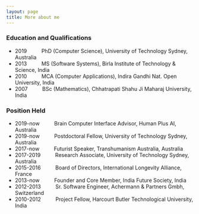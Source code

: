 ```yaml
---
layout: page
title: More about me
---
```


### Education and Qualifications

<ul>
<li>2019 &nbsp;&nbsp;&nbsp;&nbsp;&nbsp;&nbsp;&nbsp;&nbsp; PhD (Computer Science), University of Technology Sydney, Australia</li>
<li>2013 &nbsp;&nbsp;&nbsp;&nbsp;&nbsp;&nbsp;&nbsp;&nbsp; MS (Software Systems), Birla Institute of Technology & Science, India</li>
<li>2010 &nbsp;&nbsp;&nbsp;&nbsp;&nbsp;&nbsp;&nbsp;&nbsp; MCA (Computer Applications), Indira Gandhi Nat. Open University, India</li>
<li>2007 &nbsp;&nbsp;&nbsp;&nbsp;&nbsp;&nbsp;&nbsp;&nbsp; BSc (Mathematics), Chhatrapati Shahu Ji Maharaj University, India</li>
</ul>


### Position Held

<ul>
<li>2019-now  &nbsp;&nbsp;&nbsp;&nbsp;&nbsp;&nbsp;&nbsp;&nbsp; Brain Computer Interface Advisor, Human Plus AI, Australia</li>
<li>2019-now  &nbsp;&nbsp;&nbsp;&nbsp;&nbsp;&nbsp;&nbsp;&nbsp; Postdoctoral Fellow, University of Technology Sydney, Australia </li>
<li>2017-now  &nbsp;&nbsp;&nbsp;&nbsp;&nbsp;&nbsp;&nbsp;&nbsp; Futurist Speaker, Transhumanism Australia, Australia</li>
<li>2017-2019 &nbsp;&nbsp;&nbsp;&nbsp;&nbsp;&nbsp;&nbsp;&nbsp; Research Associate, University of Technology Sydney, Australia</li>
<li>2015-2016 &nbsp;&nbsp;&nbsp;&nbsp;&nbsp;&nbsp;&nbsp;&nbsp; Board of Directors, International Longevity Alliance, France</li>
<li>2013-now  &nbsp;&nbsp;&nbsp;&nbsp;&nbsp;&nbsp;&nbsp;&nbsp; Founder and Core Member, India Future Society, India</li>
<li>2012-2013 &nbsp;&nbsp;&nbsp;&nbsp;&nbsp;&nbsp;&nbsp;&nbsp; Sr. Software Engineer, Achermann & Partners Gmbh, Switzerland</li>
<li>2010-2012 &nbsp;&nbsp;&nbsp;&nbsp;&nbsp;&nbsp;&nbsp;&nbsp; Project Fellow, Harcourt Butler Technological University, India</li>
</ul>






